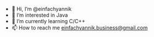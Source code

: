 - 👋 Hi, I’m @einfachyannik
- 👀 I’m interested in Java
- 🌱 I’m currently learning C/C++
- 📫 How to reach me einfachyannik.business@gmail.com
